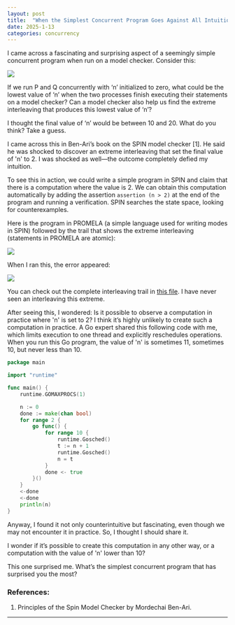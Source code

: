 ```yaml
---
layout: post
title:  "When the Simplest Concurrent Program Goes Against All Intuition"
date: 2025-1-13
categories: concurrency
---
```


I came across a fascinating and surprising aspect of a seemingly simple concurrent program when run on a model checker. Consider this:


<img loading="lazy" src="{{ site.baseurl }}/images/2025-1-13-concurrency-failing-intuition/one.png" />

If we run P and Q concurrently with ‘n’ initialized to zero, what could be the lowest value of ‘n’ when the two processes finish executing their statements on a model checker? Can a model checker also help us find the extreme interleaving that produces this lowest value of ‘n’?

I thought the final value of ‘n’ would be between 10 and 20. What do you think? Take a guess.

I came across this in Ben-Ari’s book on the SPIN model checker [1]. He said he was shocked to discover an extreme interleaving that set the final value of 'n' to 2. I was shocked as well—the outcome completely defied my intuition.

To see this in action, we could write a simple program in SPIN and claim that there is a computation where the value is 2. We can obtain this computation automatically by adding the assertion ```assertion (n > 2)``` at the end of the program and running a verification. SPIN searches the state space, looking for counterexamples.

Here is the program in PROMELA (a simple language used for writing modes in SPIN) followed by the trail that shows the extreme interleaving (statements in PROMELA are atomic):

<img loading="lazy" src="{{ site.baseurl }}/images/2025-1-13-concurrency-failing-intuition/two.png"   />

When I ran this, the error appeared:

<img loading="lazy" src="{{ site.baseurl }}/images/2025-1-13-concurrency-failing-intuition/three.png"   />

You can check out the complete interleaving trail in 
<a href="{{site.baseurl}}/files/interleavings.txt" target="_blank">this file</a>. I have never seen an interleaving this extreme.

After seeing this, I wondered: Is it possible to observe a computation in practice where 'n' is set to 2? I think it’s highly unlikely to create such a computation in practice. A Go expert shared this following code with me, which limits execution to one thread and explicitly reschedules operations. When you run this Go program, the value of 'n' is sometimes 11, sometimes 10, but never less than 10.

```go
package main

import "runtime"

func main() {
	runtime.GOMAXPROCS(1)

	n := 0
	done := make(chan bool)
	for range 2 {
		go func() {
			for range 10 {
				runtime.Gosched()
				t := n + 1
				runtime.Gosched()
				n = t
			}
			done <- true
		}()
	}
	<-done
	<-done
	println(n)
}

```

Anyway, I found it not only counterintuitive but fascinating, even though we may not encounter it in practice. So, I thought I should share it.

I wonder if it’s possible to create this computation in any other way, or a computation with the value of 'n' lower than 10? 

This one surprised me. What’s the simplest concurrent program that has surprised you the most?

### References:

1. Principles of the Spin Model Checker by Mordechai Ben-Ari.

<hr />